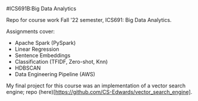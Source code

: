 #ICS691B:Big Data Analytics

Repo for course work Fall '22 semester, ICS691: Big Data Analytics.<br>

Assignments cover:
<ul>
<li> Apache Spark (PySpark)
<li> Linear Regression
<li> Sentence Embeddings
<li> Classification (TFIDF, Zero-shot, Knn)
<li> HDBSCAN
<li> Data Engineering Pipeline (AWS)
</ul>

My final project for this course was an implementation of a vector search engine; repo (here)[https://github.com/CS-Edwards/vector_search_engine].
